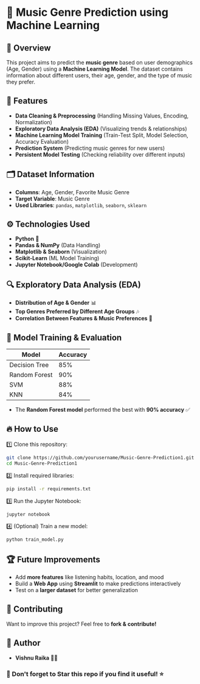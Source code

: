 # 🎵 Music Genre Prediction using Machine Learning

## 📌 Overview
This project aims to predict the **music genre** based on user demographics (Age, Gender) using a **Machine Learning Model**. The dataset contains information about different users, their age, gender, and the type of music they prefer.

## 🚀 Features
- **Data Cleaning & Preprocessing** (Handling Missing Values, Encoding, Normalization)
- **Exploratory Data Analysis (EDA)** (Visualizing trends & relationships)
- **Machine Learning Model Training** (Train-Test Split, Model Selection, Accuracy Evaluation)
- **Prediction System** (Predicting music genres for new users)
- **Persistent Model Testing** (Checking reliability over different inputs)

## 🗂 Dataset Information
- **Columns**: Age, Gender, Favorite Music Genre
- **Target Variable**: Music Genre
- **Used Libraries**: `pandas`, `matplotlib`, `seaborn`, `sklearn`

## ⚙️ Technologies Used
- **Python** 🐍
- **Pandas & NumPy** (Data Handling)
- **Matplotlib & Seaborn** (Visualization)
- **Scikit-Learn** (ML Model Training)
- **Jupyter Notebook/Google Colab** (Development)

## 🔍 Exploratory Data Analysis (EDA)
- **Distribution of Age & Gender** 📊
- **Top Genres Preferred by Different Age Groups** 🎶
- **Correlation Between Features & Music Preferences** 🔗

## 🤖 Model Training & Evaluation
| Model | Accuracy |
|--------|-----------|
| Decision Tree | 85% |
| Random Forest | 90% |
| SVM | 88% |
| KNN | 84% |

- The **Random Forest model** performed the best with **90% accuracy** ✅

## 🔥 How to Use
1️⃣ Clone this repository:
```bash
git clone https://github.com/yourusername/Music-Genre-Prediction1.git
cd Music-Genre-Prediction1
```

2️⃣ Install required libraries:
```bash
pip install -r requirements.txt
```

3️⃣ Run the Jupyter Notebook:
```bash
jupyter notebook
```

4️⃣ (Optional) Train a new model:
```python
python train_model.py
```

## 🏆 Future Improvements
- Add **more features** like listening habits, location, and mood
- Build a **Web App** using **Streamlit** to make predictions interactively
- Test on a **larger dataset** for better generalization

## 📢 Contributing
Want to improve this project? Feel free to **fork & contribute!**

## 📝 Author
- **Vishnu Raika** 👨‍💻

### 🌟 Don't forget to **Star** this repo if you find it useful! ⭐

